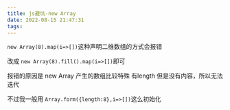 ```yaml
---
title: js避坑-new Array
date: 2022-08-15 21:47:31
tags:
---
```

`new Array(8).map(i=>[])`这种声明二维数组的方式会报错

改成 `new Array(8).fill().map(i=>[])`即可

报错的原因是 new Array 产生的数组比较特殊 有length 但是没有内容，所以无法迭代

不过我一般用 `Array.form({length:8},i=>[])`这么初始化
